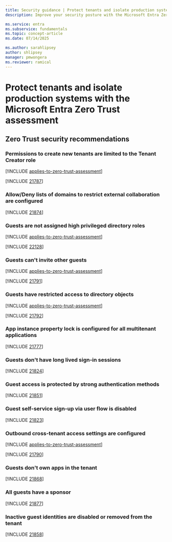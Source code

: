 ```yaml
---
title: Security guidance | Protect tenants and isolate production systems
description: Improve your security posture with the Microsoft Entra Zero Trust assessment to protect tenants and isolate production systems.

ms.service: entra
ms.subservice: fundamentals
ms.topic: concept-article
ms.date: 07/14/2025

ms.author: sarahlipsey
author: shlipsey
manager: pmwongera
ms.reviewer: ramical
---
```

# Protect tenants and isolate production systems with the Microsoft Entra Zero Trust assessment

## Zero Trust security recommendations

### Permissions to create new tenants are limited to the Tenant Creator role
[!INCLUDE [applies-to-zero-trust-assessment](../includes/secure-recommendations/applies-to-zero-trust-assessment.md)]

[!INCLUDE [21787](../includes/secure-recommendations/21787.md)]

### Allow/Deny lists of domains to restrict external collaboration are configured
[!INCLUDE [21874](../includes/secure-recommendations/21874.md)]

### Guests are not assigned high privileged directory roles
[!INCLUDE [applies-to-zero-trust-assessment](../includes/secure-recommendations/applies-to-zero-trust-assessment.md)]

[!INCLUDE [22128](../includes/secure-recommendations/22128.md)]

### Guests can't invite other guests
[!INCLUDE [applies-to-zero-trust-assessment](../includes/secure-recommendations/applies-to-zero-trust-assessment.md)]

[!INCLUDE [21791](../includes/secure-recommendations/21791.md)]

### Guests have restricted access to directory objects
[!INCLUDE [applies-to-zero-trust-assessment](../includes/secure-recommendations/applies-to-zero-trust-assessment.md)]

[!INCLUDE [21792](../includes/secure-recommendations/21792.md)]

### App instance property lock is configured for all multitenant applications
[!INCLUDE [21777](../includes/secure-recommendations/21777.md)]

### Guests don't have long lived sign-in sessions
[!INCLUDE [21824](../includes/secure-recommendations/21824.md)]

### Guest access is protected by strong authentication methods
[!INCLUDE [21851](../includes/secure-recommendations/21851.md)]

### Guest self-service sign-up via user flow is disabled
[!INCLUDE [21823](../includes/secure-recommendations/21823.md)]

### Outbound cross-tenant access settings are configured
[!INCLUDE [applies-to-zero-trust-assessment](../includes/secure-recommendations/applies-to-zero-trust-assessment.md)]

[!INCLUDE [21790](../includes/secure-recommendations/21790.md)]

### Guests don't own apps in the tenant
[!INCLUDE [21868](../includes/secure-recommendations/21868.md)]

### All guests have a sponsor
[!INCLUDE [21877](../includes/secure-recommendations/21877.md)]

### Inactive guest identities are disabled or removed from the tenant
[!INCLUDE [21858](../includes/secure-recommendations/21858.md)]